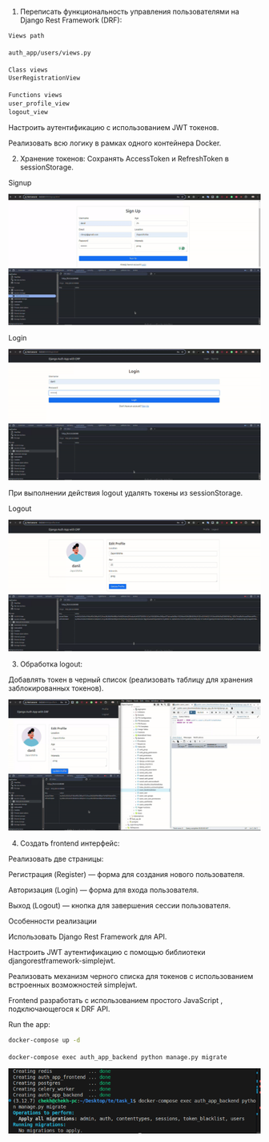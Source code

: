 1.  Переписать функциональность управления пользователями на Django Rest Framework (DRF):


```bash
Views path

auth_app/users/views.py

Class views
UserRegistrationView

Functions views
user_profile_view
logout_view
```

Настроить аутентификацию с использованием JWT токенов.

Реализовать всю логику в рамках одного контейнера Docker.

2.  Хранение токенов:
Сохранять AccessToken и RefreshToken в sessionStorage.

Signup

![signup](readme_files/signup.gif)

Login

![login](readme_files/login.gif)

При выполнении действия logout удалять токены из sessionStorage.

Logout

![logout](readme_files/logout.gif)

3.  Обработка logout:

Добавлять токен в черный список (реализовать таблицу для хранения заблокированных токенов).

![blacklist](readme_files/blacklist.gif)

4. Создать frontend интерфейс:

Реализовать две страницы:

Регистрация (Register) — форма для создания нового пользователя.

Авторизация (Login) — форма для входа пользователя.

Выход (Logout) — кнопка для завершения сессии пользователя.

Особенности реализации

Использовать Django Rest Framework для API.

Настроить JWT аутентификацию с помощью библиотеки 
djangorestframework-simplejwt.

Реализовать механизм черного списка для токенов с использованием встроенных возможностей simplejwt.

Frontend разработать с использованием простого JavaScript , подключающегося к DRF API.


Run the app:
```bash
docker-compose up -d

docker-compose exec auth_app_backend python manage.py migrate
```
![containers](readme_files/containers.png)